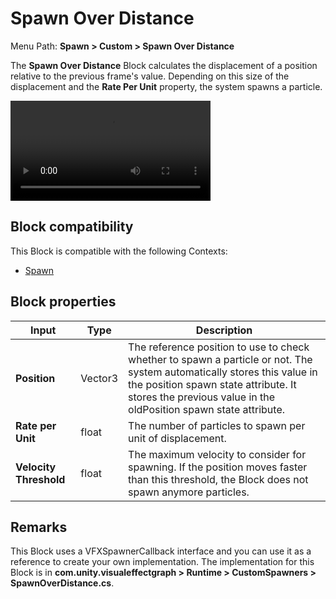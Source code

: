 # Spawn Over Distance

Menu Path: **Spawn > Custom > Spawn Over Distance**

The **Spawn Over Distance** Block calculates the displacement of a position relative to the previous frame's value. Depending on this size of the displacement and the **Rate Per Unit** property, the system spawns a particle.

<video src="Images/Block-SpawnOverDistanceExample.mp4" title="Left: A Spawn Over Distance block and an Initialize Particle block are connected. The Spawn Over Distance block spawns 10 instances for every unit. A Change Space (Position) block whose Target Space is World is connected to the Spawn Over Distance block. Right: As a magic lamp glides smoothly through the scene view, it emits a continuous trail of particles based on the distance it travels. The particles are spawned at regular intervals along the lamp's motion path, forming a fluid, glowing trail. " width="320" height="auto" autoplay="true" loop="true" controls></video>

## Block compatibility

This Block is compatible with the following Contexts:

- [Spawn](Context-Spawn.md)

## Block properties

| **Input**              | **Type** | **Description**                                              |
| ---------------------- | -------- | ------------------------------------------------------------ |
| **Position**           | Vector3  | The reference position to use to check whether to spawn a particle or not. The system automatically stores this value in the position spawn state attribute. It stores the previous value in the oldPosition spawn state attribute. |
| **Rate per Unit**      | float    | The number of particles to spawn per unit of displacement.   |
| **Velocity Threshold** | float    | The maximum velocity to consider for spawning. If the position moves faster than this threshold, the Block does not spawn anymore particles. |

## Remarks

This Block uses a VFXSpawnerCallback interface and you can use it as a reference to create your own implementation. The implementation for this Block is in **com.unity.visualeffectgraph > Runtime > CustomSpawners > SpawnOverDistance.cs**.
